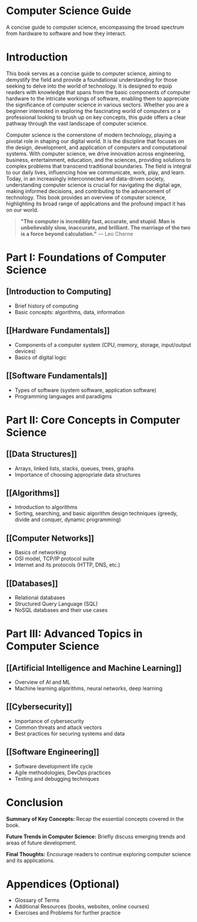 # Computer Science Guide

A concise guide to computer science, encompassing the broad spectrum from hardware to software and how they interact. 

# Introduction

This book serves as a concise guide to computer science, aiming to demystify the field and provide a foundational understanding for those seeking to delve into the world of technology. It is designed to equip readers with knowledge that spans from the basic components of computer hardware to the intricate workings of software, enabling them to appreciate the significance of computer science in various sectors. Whether you are a beginner interested in exploring the fascinating world of computers or a professional looking to brush up on key concepts, this guide offers a clear pathway through the vast landscape of computer science.

Computer science is the cornerstone of modern technology, playing a pivotal role in shaping our digital world. It is the discipline that focuses on the design, development, and application of computers and computational systems. With computer science, we drive innovation across engineering, business, entertainment, education, and the sciences, providing solutions to complex problems that transcend traditional boundaries. The field is integral to our daily lives, influencing how we communicate, work, play, and learn. Today, in an increasingly interconnected and data-driven society, understanding computer science is crucial for navigating the digital age, making informed decisions, and contributing to the advancement of technology. This book provides an overview of computer science, highlighting its broad range of applications and the profound impact it has on our world.


> **"The computer is incredibly fast, accurate, and stupid. Man is unbelievably slow, inaccurate, and brilliant. The marriage of the two is a force beyond calculation."**
> — Leo Cherne



# Part I: Foundations of Computer Science

## [Introduction to Computing]

- Brief history of computing
- Basic concepts: algorithms, data, information

## [[Hardware Fundamentals]]

- Components of a computer system (CPU, memory, storage, input/output devices)
- Basics of digital logic

## [[Software Fundamentals]]

- Types of software (system software, application software)
- Programming languages and paradigms

# Part II: Core Concepts in Computer Science

## [[Data Structures]]

- Arrays, linked lists, stacks, queues, trees, graphs
- Importance of choosing appropriate data structures

## [[Algorithms]]

- Introduction to algorithms
- Sorting, searching, and basic algorithm design techniques (greedy, divide and conquer, dynamic programming)

## [[Computer Networks]]

- Basics of networking
- OSI model, TCP/IP protocol suite
- Internet and its protocols (HTTP, DNS, etc.)

## [[Databases]]

- Relational databases
- Structured Query Language (SQL)
- NoSQL databases and their use cases

# Part III: Advanced Topics in Computer Science

## [[Artificial Intelligence and Machine Learning]]

- Overview of AI and ML
- Machine learning algorithms, neural networks, deep learning

## [[Cybersecurity]]

- Importance of cybersecurity
- Common threats and attack vectors
- Best practices for securing systems and data

## [[Software Engineering]]

- Software development life cycle
- Agile methodologies, DevOps practices
- Testing and debugging techniques

# Conclusion

**Summary of Key Concepts:**
Recap the essential concepts covered in the book.

**Future Trends in Computer Science:**
Briefly discuss emerging trends and areas of future development.

**Final Thoughts:**
Encourage readers to continue exploring computer science and its applications.

# Appendices (Optional)

- Glossary of Terms
- Additional Resources (books, websites, online courses)
- Exercises and Problems for further practice
